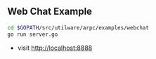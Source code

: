 ## Web Chat Example

```sh
cd $GOPATH/src/utilware/arpc/examples/webchat
go run server.go
```
- visit [http://localhost:8888](http://localhost:8888)
